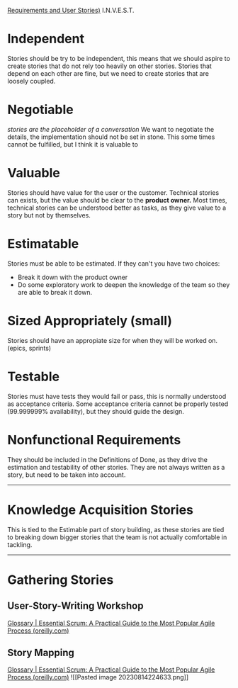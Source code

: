 [Requirements and User Stories)](https://learning.oreilly.com/library/view/essential-scrum-a/9780321700407/ch05.html)
I.N.V.E.S.T.
# Independent
Stories should be try to be independent, this means that we should aspire to create stories that do not rely too heavily on other stories. Stories that depend on each other are fine, but we need to create stories that are loosely coupled.  
# Negotiable
*stories are the placeholder of a conversation*
We want to negotiate the details, the implementation should not be set in stone. This some times cannot be fulfilled, but I think it is valuable to 
# Valuable
Stories should have value for the user or the customer.
Technical stories can exists, but the value should be clear to the **product owner.**
Most times, technical stories can be understood better as tasks, as they give value to a story but not by themselves.
# Estimatable
Stories must be able to be estimated. If they can't you have two choices:
- Break it down with the product owner
- Do some exploratory work to deepen the knowledge of the team so they are able to break it down.
# Sized Appropriately (small)
Stories should have an appropiate size for when they will be worked on. (epics, sprints)
# Testable
Stories must have tests they would fail or pass, this is normally understood as acceptance criteria.
Some acceptance criteria cannot be properly tested (99.999999% availability), but they should guide the design.
# Nonfunctional Requirements
They should be included in the Definitions of Done, as they drive the estimation and testability of other stories.
They are not always written as a story, but need to be taken into account.

--------------
# Knowledge Acquisition Stories
This is tied to the Estimable part of story building, as these stories are tied to breaking down bigger stories that the team is not actually comfortable in tackling.

-----
# Gathering Stories

## User-Story-Writing Workshop
[Glossary | Essential Scrum: A Practical Guide to the Most Popular Agile Process (oreilly.com)](https://learning.oreilly.com/library/view/essential-scrum-a/9780321700407/gloss01.html#gloss01_217)
## Story Mapping
[Glossary | Essential Scrum: A Practical Guide to the Most Popular Agile Process (oreilly.com)](https://learning.oreilly.com/library/view/essential-scrum-a/9780321700407/gloss01.html#gloss01_186)
![[Pasted image 20230814224633.png]]
